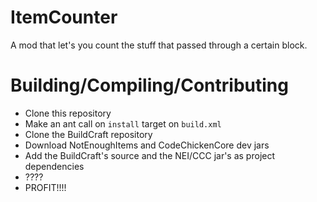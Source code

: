 ItemCounter
===========

A mod that let's you count the stuff that passed through a certain block.


Building/Compiling/Contributing
===========
- Clone this repository
- Make an ant call on `install` target on `build.xml`
- Clone the BuildCraft repository
- Download NotEnoughItems and CodeChickenCore dev jars
- Add the BuildCraft's source and the NEI/CCC jar's as project dependencies
- ????
- PROFIT!!!!
